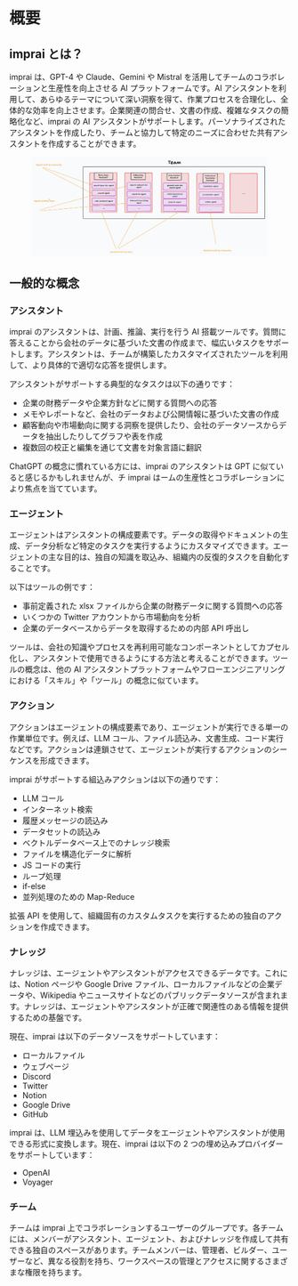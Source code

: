 # 概要

## imprai とは？

imprai は、GPT-4 や Claude、Gemini や Mistral を活用してチームのコラボレーションと生産性を向上させる AI プラットフォームです。AI アシスタントを利用して、あらゆるテーマについて深い洞察を得て、作業プロセスを合理化し、全体的な効率を向上させます。企業関連の問合せ、文書の作成、複雑なタスクの簡略化など、imprai の AI アシスタントがサポートします。パーソナライズされたアシスタントを作成したり、チームと協力して特定のニーズに合わせた共有アシスタントを作成することができます。

<figure><img src="../.gitbook/assets/image (5).png" alt=""><figcaption></figcaption></figure>

## 一般的な概念

### アシスタント

imprai のアシスタントは、計画、推論、実行を行う AI 搭載ツールです。質問に答えることから会社のデータに基づいた文書の作成まで、幅広いタスクをサポートします。アシスタントは、チームが構築したカスタマイズされたツールを利用して、より具体的で適切な応答を提供します。

アシスタントがサポートする典型的なタスクは以下の通りです：

- 企業の財務データや企業方針などに関する質問への応答
- メモやレポートなど、会社のデータおよび公開情報に基づいた文書の作成
- 顧客動向や市場動向に関する洞察を提供したり、会社のデータソースからデータを抽出したりしてグラフや表を作成
- 複数回の校正と編集を通じて文書を対象言語に翻訳

ChatGPT の概念に慣れている方には、imprai のアシスタントは GPT に似ていると感じるかもしれませんが、チ imprai はームの生産性とコラボレーションにより焦点を当てています。

### エージェント

エージェントはアシスタントの構成要素です。データの取得やドキュメントの生成、データ分析など特定のタスクを実行するようにカスタマイズできます。エージェントの主な目的は、独自の知識を取込み、組織内の反復的タスクを自動化することです。

以下はツールの例です：

- 事前定義された xlsx ファイルから企業の財務データに関する質問への応答
- いくつかの Twitter アカウントから市場動向を分析
- 企業のデータベースからデータを取得するための内部 API 呼出し

ツールは、会社の知識やプロセスを再利用可能なコンポーネントとしてカプセル化し、アシスタントで使用できるようにする方法と考えることができます。ツールの概念は、他の AI アシスタントプラットフォームやフローエンジニアリングにおける「スキル」や「ツール」の概念に似ています。

### アクション

アクションはエージェントの構成要素であり、エージェントが実行できる単一の作業単位です。例えば、LLM コール、ファイル読込み、文書生成、コード実行などです。アクションは連鎖させて、エージェントが実行するアクションのシーケンスを形成できます。

imprai がサポートする組込みアクションは以下の通りです：

- LLM コール
- インターネット検索
- 履歴メッセージの読込み
- データセットの読込み
- ベクトルデータベース上でのナレッジ検索
- ファイルを構造化データに解析
- JS コードの実行
- ループ処理
- if-else
- 並列処理のための Map-Reduce

拡張 API を使用して、組織固有のカスタムタスクを実行するための独自のアクションを作成できます。

### ナレッジ

ナレッジは、エージェントやアシスタントがアクセスできるデータです。これには、Notion ページや Google Drive ファイル、ローカルファイルなどの企業データや、Wikipedia やニュースサイトなどのパブリックデータソースが含まれます。ナレッジは、エージェントやアシスタントが正確で関連性のある情報を提供するための基盤です。

現在、imprai は以下のデータソースをサポートしています：

- ローカルファイル
- ウェブページ
- Discord
- Twitter
- Notion
- Google Drive
- GitHub

imprai は、LLM 埋込みを使用してデータをエージェントやアシスタントが使用できる形式に変換します。現在、imprai は以下の 2 つの埋め込みプロバイダーをサポートしています：

- OpenAI
- Voyager

### チーム

チームは imprai 上でコラボレーションするユーザーのグループです。各チームには、メンバーがアシスタント、エージェント、およびナレッジを作成して共有できる独自のスペースがあります。チームメンバーは、管理者、ビルダー、ユーザーなど、異なる役割を持ち、ワークスペースの管理とアクセスに関するさまざまな権限を持ちます。
